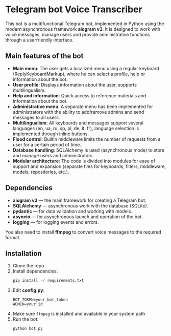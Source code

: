 # Telegram bot Voice Transcriber

This bot is a multifunctional Telegram bot, implemented in Python using the modern asynchronous framework **aiogram v3**. It is designed to work with voice messages, manage users and provide administrative functions through a userfriendly interface.

## Main features of the bot

- **Main menu**: The user gets a localized menu using a regular keyboard (ReplyKeyboardMarkup), where he can select a profile, help or information about the bot.
- **User profile**: Displays information about the user, supports multilingualism.
- **Help and information**: Quick access to reference materials and information about the bot.
- **Administrative menu**: A separate menu has been implemented for administrators with the ability to add/remove admins and send messages to all users.
- **Multilingualism**: All keyboards and messages support several languages (en, ua, ru, sp, pl, de, it, fr), language selection is implemented through inline buttons.
- **Flood control**: Builtin middleware limits the number of requests from a user for a certain period of time.
- **Database handling**: SQLAlchemy is used (asynchronous mode) to store and manage users and administrators.
- **Modular architecture**: The code is divided into modules for ease of support and expansion (separate files for keyboards, filters, middleware, models, repositories, etc.).

## Dependencies

- **aiogram v3** — the main framework for creating a Telegram bot.
- **SQLAlchemy** — asynchronous work with the database (SQLite).
- **pydantic** — for data validation and working with models.
- **asyncio** — for asynchronous launch and operation of the bot.
- **logging** — for logging events and errors.

You also need to install **ffmpeg** to convert voice messages to the required format.



## Installation
1. Clone the repo
2. Install dependencies:
    ```bash
    pip install -r requirements.txt
    ```
3. Edit **config.py**:
    ```
    BOT_TOKEN=your_bot_token 
    ADMIN=your id
    ```
4. Make sure `ffmpeg` is installed and available in your system path
5. Run the bot:
    ```bash
    python bot.py
    ```

